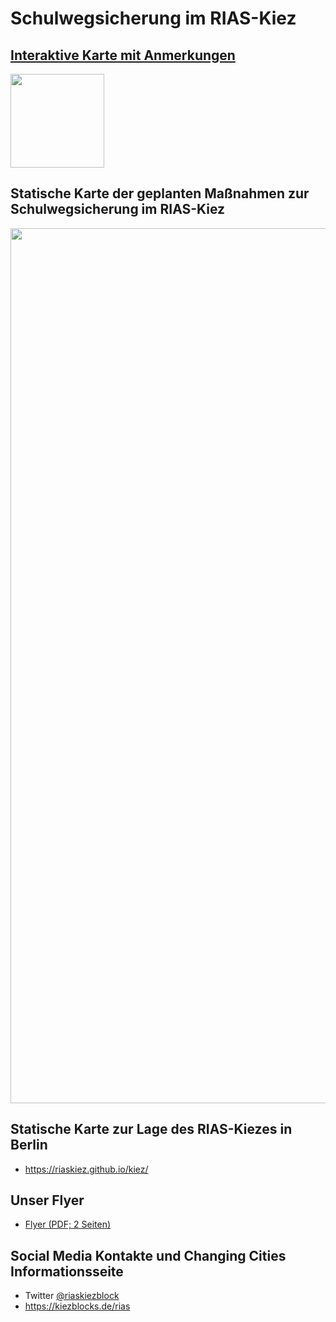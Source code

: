 # Schulwegsicherung im RIAS-Kiez

## [Interaktive Karte mit Anmerkungen](https://umap.openstreetmap.fr/de/map/riaskiez_705676)  
  <a href=https://umap.openstreetmap.fr/de/map/riaskiez_705676><img src="https://raw.githubusercontent.com/riaskiez/kiez/main//RIAS-Übersicht - Version 2.0.1 mit Legende.png" width=150></a>


## Statische Karte der geplanten Maßnahmen zur Schulwegsicherung im RIAS-Kiez

<img src="https://raw.githubusercontent.com/riaskiez/kiez/main/RIAS-Übersicht - Version 2.0.1 mit Legende.png" width=1400>

## Statische Karte zur Lage des RIAS-Kiezes in Berlin

* https://riaskiez.github.io/kiez/


## Unser Flyer

* [Flyer (PDF; 2 Seiten)](https://github.com/riaskiez/kiez/raw/main/RIAS-Kiezblock%20Flyer%20Version%202.0.1%20-%20komplett.pdf)

## Social Media Kontakte und Changing Cities Informationsseite

* Twitter [@riaskiezblock](https://twitter.com/riaskiezblock)
* https://kiezblocks.de/rias
